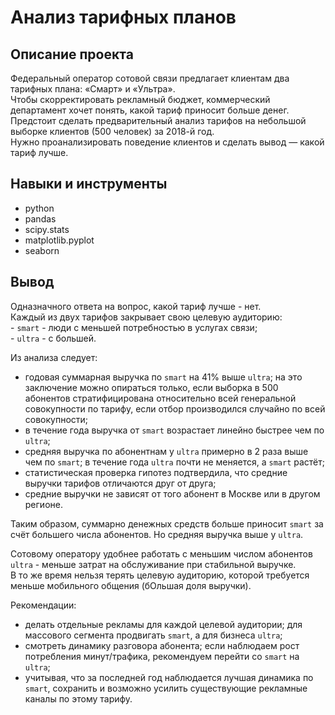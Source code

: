 # Анализ тарифных планов

## Описание проекта

Федеральный оператор сотовой связи предлагает клиентам два тарифных плана: «Смарт» и «Ультра».\
Чтобы скорректировать рекламный бюджет, коммерческий департамент хочет понять, какой тариф приносит больше денег.\
Предстоит сделать предварительный анализ тарифов на небольшой выборке клиентов (500 человек) за 2018-й год.\
Нужно проанализировать поведение клиентов и сделать вывод — какой тариф лучше.

## Навыки и инструменты

* python
* pandas
* scipy.stats
* matplotlib.pyplot
* seaborn

## Вывод

Одназначного ответа на вопрос, какой тариф лучше - нет.\
Каждый из двух тарифов закрывает свою целевую аудиторию:\
\- `smart` - люди с меньшей потребностью в услугах связи;\
\- `ultra` - с большей.

Из анализа следует:
* годовая суммарная выручка по `smart` на 41% выше `ultra`; на это заключение можно опираться только, если выборка в 500 абонентов стратифицирована относительно всей генеральной совокупности по тарифу, если отбор производился случайно по всей совокупности;
* в течение года выручка от `smart` возрастает линейно быстрее чем по `ultra`;
* средняя выручка по абонентнам у `ultra` примерно в 2 раза выше чем по `smart`; в течение года `ultra` почти не меняется, а `smart` растёт;
* статистическая проверка гипотез подтвердила, что средние выручки тарифов отличаются друг от друга;
* средние выручки не зависят от того абонент в Москве или в другом регионе.

Таким образом, суммарно денежных средств больше приносит `smart` за счёт большего числа абонентов. Но средняя выручка выше у `ultra`.

Сотовому оператору удобнее работать с меньшим числом абонентов `ultra` - меньше затрат на обслуживание при стабильной выручке.\
В то же время нельзя терять целевую аудиторию, которой требуется меньше мобильного общения (бОльшая доля выручки).

Рекомендации:
* делать отдельные рекламы для каждой целевой аудитории; для массового сегмента продвигать `smart`, а для бизнеса `ultra`;
* смотреть динамику разговора абонента; если наблюдаем рост потребления минут/трафика, рекомендуем перейти со `smart` на `ultra`;
* учитывая, что за последней год наблюдается лучшая динамика по `smart`, сохранить и возможно усилить существующие рекламные каналы по этому тарифу.